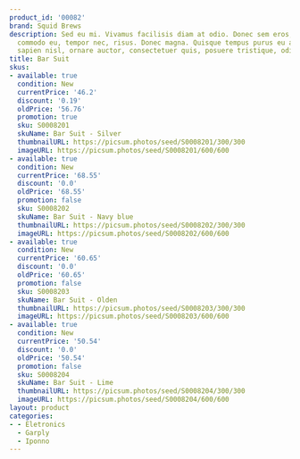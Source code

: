 ```yaml
---
product_id: '00082'
brand: Squid Brews
description: Sed eu mi. Vivamus facilisis diam at odio. Donec sem eros, ornare ut,
  commodo eu, tempor nec, risus. Donec magna. Quisque tempus purus eu ante.Vestibulum
  sapien nisl, ornare auctor, consectetuer quis, posuere tristique, odio.
title: Bar Suit
skus:
- available: true
  condition: New
  currentPrice: '46.2'
  discount: '0.19'
  oldPrice: '56.76'
  promotion: true
  sku: S0008201
  skuName: Bar Suit - Silver
  thumbnailURL: https://picsum.photos/seed/S0008201/300/300
  imageURL: https://picsum.photos/seed/S0008201/600/600
- available: true
  condition: New
  currentPrice: '68.55'
  discount: '0.0'
  oldPrice: '68.55'
  promotion: false
  sku: S0008202
  skuName: Bar Suit - Navy blue
  thumbnailURL: https://picsum.photos/seed/S0008202/300/300
  imageURL: https://picsum.photos/seed/S0008202/600/600
- available: true
  condition: New
  currentPrice: '60.65'
  discount: '0.0'
  oldPrice: '60.65'
  promotion: false
  sku: S0008203
  skuName: Bar Suit - Olden
  thumbnailURL: https://picsum.photos/seed/S0008203/300/300
  imageURL: https://picsum.photos/seed/S0008203/600/600
- available: true
  condition: New
  currentPrice: '50.54'
  discount: '0.0'
  oldPrice: '50.54'
  promotion: false
  sku: S0008204
  skuName: Bar Suit - Lime
  thumbnailURL: https://picsum.photos/seed/S0008204/300/300
  imageURL: https://picsum.photos/seed/S0008204/600/600
layout: product
categories:
- - Eletronics
  - Garply
  - Iponno
---
```


